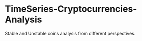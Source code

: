 # TimeSeries-Cryptocurrencies-Analysis
Stable and Unstable coins analysis from different perspectives.
